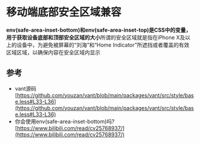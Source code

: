 # 移动端底部安全区域兼容

**env(safe-area-inset-bottom)和env(safe-area-inset-top)是CSS中的变量，用于获取设备底部和顶部安全区域的大小**所谓的安全区域就是指在iPhone X及以上的设备中，为避免被屏幕的“刘海”和“Home Indicator”所遮挡或者覆盖的有效区域区域，以确保内容在安全区域内显示


## 参考

- vant源码[https://github.com/youzan/vant/blob/main/packages/vant/src/style/base.less#L33-L36](https://github.com/youzan/vant/blob/main/packages/vant/src/style/base.less#L33-L36)
- 你会使用env(safe-area-inset-bottom)吗? [https://www.bilibili.com/read/cv25768937/](https://www.bilibili.com/read/cv25768937/)